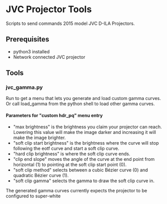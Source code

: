 ﻿# JVC Projector Tools

Scripts to send commands 2015 model JVC D-ILA Projectors.

## Prerequisites
- python3 installed
- Network connected JVC projector

## Tools

### jvc_gamma.py
Run to get a menu that lets you generate and load custom gamma curves. Or call load_gamma from the python shell to load other gamma curves.

#### Parameters for "custom hdr_pq" menu entry
- "max brightness" is the brightness you claim your projector can reach. Lowering this value will make the image darker and increasing it will make the image brighter.
- "soft clip start brightness" is the brightness where the curve will stop following the eotf curve and start a soft clip curve.
- "hard clip brightness" is where the soft clip curve ends.
- "clip end slope" moves the angle of the curve at the end point from horizontal (1) to pointing at the soft clip start point (0).
- "soft clip method" selects between a cubic Bézier curve (0) and quadratic Bézier curve (1).
- "soft clip gamma" selects the gamma to draw the soft clip curve in.

The generated gamma curves currently expects the projector to be configured to super-white
